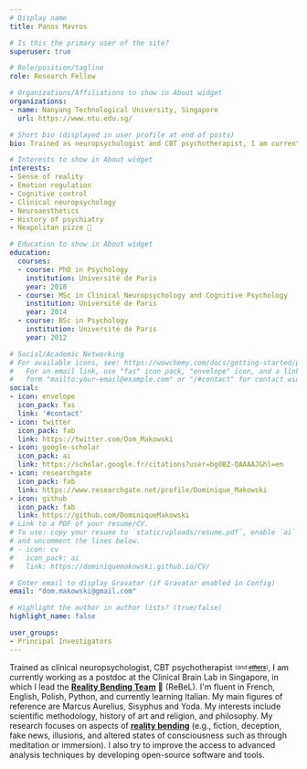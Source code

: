 ```yaml
---
# Display name
title: Panos Mavros

# Is this the primary user of the site?
superuser: true

# Role/position/tagline
role: Research Fellow

# Organizations/Affiliations to show in About widget
organizations:
- name: Nanyang Technological University, Singapore
  url: https://www.ntu.edu.sg/

# Short bio (displayed in user profile at end of posts)
bio: Trained as neuropsychologist and CBT psychotherapist, I am currently working as a researcher at the Clinical Brain Lab in Singapore, on the neuroscience of reality perception.

# Interests to show in About widget
interests:
- Sense of reality
- Emotion regulation
- Cognitive control
- Clinical neuropsychology
- Neuroaesthetics
- History of psychiatry
- Neapolitan pizze 🍕

# Education to show in About widget
education:
  courses:
  - course: PhD in Psychology
    institution: Université de Paris
    year: 2018
  - course: MSc in Clinical Neuropsychology and Cognitive Psychology
    institution: Université de Paris
    year: 2014
  - course: BSc in Psychology
    institution: Université de Paris
    year: 2012

# Social/Academic Networking
# For available icons, see: https://wowchemy.com/docs/getting-started/page-builder/#icons
#   For an email link, use "fas" icon pack, "envelope" icon, and a link in the
#   form "mailto:your-email@example.com" or "/#contact" for contact widget.
social:
- icon: envelope
  icon_pack: fas
  link: '#contact'
- icon: twitter
  icon_pack: fab
  link: https://twitter.com/Dom_Makowski
- icon: google-scholar
  icon_pack: ai
  link: https://scholar.google.fr/citations?user=bg0BZ-QAAAAJ&hl=en
- icon: researchgate
  icon_pack: fab
  link: https://www.researchgate.net/profile/Dominique_Makowski
- icon: github
  icon_pack: fab
  link: https://github.com/DominiqueMakowski
# Link to a PDF of your resume/CV.
# To use: copy your resume to `static/uploads/resume.pdf`, enable `ai` icons in `params.toml`,
# and uncomment the lines below.
# - icon: cv
#   icon_pack: ai
#   link: https://dominiquemakowski.github.io/CV/

# Enter email to display Gravatar (if Gravatar enabled in Config)
email: "dom.makowski@gmail.com"

# Highlight the author in author lists? (true/false)
highlight_name: false

user_groups:
- Principal Investigators
---
```


Trained as clinical neuropsychologist, CBT psychotherapist <sub><sup>(*and* [***others***](https://dominiquemakowski.github.io/cv/))</sup></sub>, I am currently working as a postdoc at the Clinical Brain Lab in Singapore, in which I lead the [**Reality Bending Team**](https://realitybending.github.io/) 🧙 (ReBeL). I'm fluent in French, English, Polish, Python, and currently learning Italian. My main figures of reference are Marcus Aurelius, Sisyphus and Yoda. My interests include scientific methodology, history of art and religion, and philosophy. My research focuses on aspects of [**reality bending**](https://realitybending.github.io/research/) (e.g., fiction, deception, fake news, illusions, and altered states of consciousness such as through meditation or immersion). I also try to improve the access to advanced analysis techniques by developing open-source software and tools.

